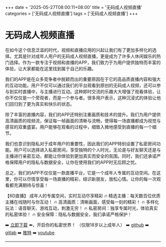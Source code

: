 +++
date = '2025-05-27T08:00:11+08:00'
title = '无码成人视频直播'
categories = ['无码成人视频直播']
tags = ['无码成人视频直播']
+++

# 无码成人视频直播

在如今这个信息泛滥的时代，视频和直播应用的兴起让我们有了更加多样化的选择。尤其是针对成年人用户的无码成人视频直播，更是成为了许多人休闲娱乐的热门选择。作为一款专注于视频和直播的APP，我们致力于为用户提供独特而丰富的体验，让大家都能在这里找到属于自己的乐趣。

我们的APP是在众多竞争者中脱颖而出的重要原因在于它的高品质直播内容和强大的互动功能。用户不仅可以通过我们的平台观看到原创的无码成人视频，还可以参与到实时直播中，与主播进行互动。这种即时交流的乐趣大大增强了观看体验，让你不仅仅是一个旁观者，而是一个参与者。很多用户表示，这种沉浸式的体验让他们回归到了更为真实和快乐的状态。

除了丰富的直播内容，我们的APP还特别注重画质和技术的提升。我们为用户提供高清画质的视频流，保证每一帧画面的清晰与流畅，使得每一场直播都成为视觉与感官的双重盛宴。用户能够在观看的过程中，细致入微地感受到直播的每一个细节。

我们也意识到隐私对于成年用户的重要性，因此我们的APP特别设置了私密房间功能。用户可以选择进入私密房间，享受独特的个人时光，无论是与好友聊天还是与主播进行亲密互动，都能让你体验到更加真实而安全的氛围。同时，我们还承诺严格保障用户的隐私与数据安全，让你在使用我们的APP时无后顾之忧。

总之，我们的APP不仅仅是一款直播平台，它是一个成年人专属的互动空间。在这里，你可以尽情享受每一场直播的精彩，结识新朋友，放松心情。让你的每一次观看都充满期待与惊喜！

【6D直播】
成年人的专属空间，实时互动尽享精彩
🔥 精选主播：每天数百位优质主播在线随时与你互动！
🔥 高清画质：清晰画面，感受每一刻的精彩！
🔥 多样化玩法：语音聊天、游戏互动，刺激无穷！
🔥 私密房间：独享专属时光，体验真实的私密体验！
🔥 安全保障：隐私与数据安全，我们承诺严格保护！

➡️ [立即下载](https://down123.s3.ap-east-1.amazonaws.com/down/down.html?channelCode=blog) ⬅️，开启你的私密世界！
（仅限18岁以上成年人）
➡️ [github](https://aldult-live.github.io/)
➡️ [gitlab](https://seo-09598d.gitlab.io/)
➡️ [推特](https://x.com/wegame33)
➡️ [youtube](https://www.youtube.com/@6Dlive)

---
